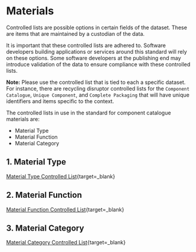 # Materials

Controlled lists are possible options in certain fields of the dataset. These are items that are maintained by a custodian of the data.

It is important that these controlled lists are adhered to. Software developers building applications or services around this standard will rely on these options. Some software developers at the publishing end may introduce validation of the data to ensure compliance with these controlled lists.

**Note:** Please use the controlled list that is tied to each a specific dataset. For instance, there are recycling disruptor controlled lists for the `Component Catalogue`, `Unique Component`, and `Complete Packaging` that will have unique identifiers and items specific to the context.

The controlled lists in use in the standard for component catalogue materials are:

* Material Type
* Material Function
* Material Category

## 1. Material Type

[Material Type Controlled List](https://github.com/OpenDataManchester/PPP/blob/main/docs/6_Controlled_Lists/6_2_1_Material_Type.csv){target=_blank}

## 2. Material Function

[Material Function Controlled List](https://github.com/OpenDataManchester/PPP/blob/main/docs/6_Controlled_Lists/6_2_2_Material_Function.csv){target=_blank}

## 3. Material Category

[Material Category Controlled List](https://github.com/OpenDataManchester/PPP/blob/main/docs/6_Controlled_Lists/6_2_3_Material_Category.csv){target=_blank}

